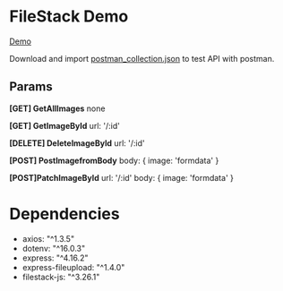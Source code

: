 # FileStack Demo
[Demo](https://filestack-practice.onrender.com/)

Download and import [postman_collection.json](https://github.com/bell881122/filestack-practice/blob/main/Filestack-Test(demo).postman_collection.json) to test API with postman.

## Params
**[GET] GetAllImages**
none

**[GET] GetImageById**
url: '/:id'

**[DELETE] DeleteImageById**
url: '/:id'

**[POST] PostImagefromBody**
body: {
  image: 'formdata'
}

**[POST]PatchImageById**
url: '/:id'
body: {
  image: 'formdata'
}

# Dependencies
- axios: "^1.3.5"
- dotenv: "^16.0.3"
- express: "^4.16.2"
- express-fileupload: "^1.4.0"
- filestack-js: "^3.26.1"
